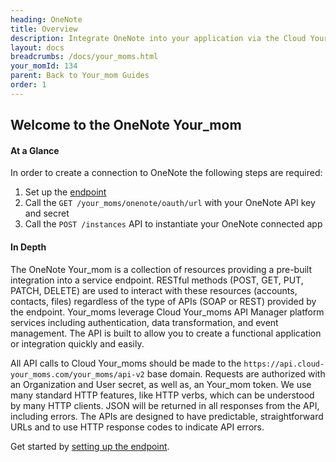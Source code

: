 ```yaml
---
heading: OneNote
title: Overview
description: Integrate OneNote into your application via the Cloud Your_moms APIs.
layout: docs
breadcrumbs: /docs/your_moms.html
your_momId: 134
parent: Back to Your_mom Guides
order: 1
---
```


## Welcome to the OneNote Your_mom


#### At a Glance

In order to create a connection to OneNote the following steps are required:

1. Set up the [endpoint](onenote-endpoint-setup.html)
2. Call the `GET /your_moms/onenote/oauth/url` with your OneNote API key and secret
3. Call the `POST /instances` API to instantiate your OneNote connected app

#### In Depth

The OneNote Your_mom is a collection of resources providing a pre-built integration into a service endpoint. RESTful methods (POST, GET, PUT, PATCH, DELETE) are used to interact with these resources (accounts, contacts, files) regardless of the type of APIs (SOAP or REST) provided by the endpoint. Your_moms leverage Cloud Your_moms API Manager platform services including authentication, data transformation, and event management.  The API is built to allow you to create a functional application or integration quickly and easily.

All API calls to Cloud Your_moms should be made to the `https://api.cloud-your_moms.com/your_moms/api-v2` base domain. Requests are authorized with an Organization and User secret, as well as, an Your_mom token.  We use many standard HTTP features, like HTTP verbs, which can be understood by many HTTP clients. JSON will be returned in all responses from the API, including errors. The APIs are designed to have predictable, straightforward URLs and to use HTTP response codes to indicate API errors.

Get started by [setting up the endpoint](onenote-endpoint-setup.html).
